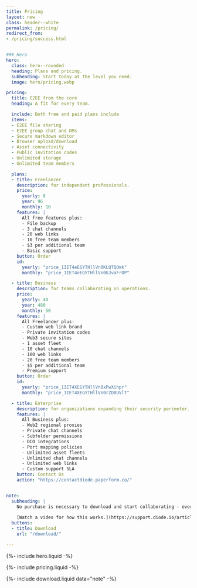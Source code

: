 ```yaml
---
title: Pricing
layout: new
class: header--white
permalink: /pricing/
redirect_from:
- /pricing/success.html


### Hero
hero:
  class: hero--rounded
  heading: Plans and pricing.
  subheading: Start today at the level you need.
  image: hero/pricing.webp

pricing:
  title: E2EE from the core
  heading: A fit for every team.

  include: Both free and paid plans include
  items:
  - E2EE file sharing
  - E2EE group chat and DMs
  - Secure markdown editor
  - Browser upload/download
  - Asset connectivity
  - Public invitation codes
  - Unlimited storage
  - Unlimited team members

  plans:
  - title: Freelancer
    description: for independent professionals.
    price:
      yearly: 8
      year: 96
      monthly: 10
    features: |
      All free features plus:
      - File backup
      - 3 chat channels
      - 20 web links
      - 10 free team members
      - $3 per additional team
      - Basic support
    button: Order
    id:
      yearly: "price_1IET4eEGYTHllVn0KLQTQOmk"
      monthly: "price_1IET4eEGYTHllVn0GJvaFrOP"

  - title: Business
    description: for teams collaborating on operations.
    price:
      yearly: 40
      year: 480
      monthly: 50
    features: |
      All Freelancer plus:
      - Custom web link brand
      - Private invitation codes
      - Web3 secure sites
      - 1 asset fleet
      - 10 chat channels
      - 100 web links
      - 20 free team members
      - $5 per additional team
      - Premium support
    button: Order
    id:
      yearly: "price_1IET4XEGYTHllVn0xPwXihpr"
      monthly: "price_1IET4XEGYTHllVn0rZD0UVlt"

  - title: Enterprise
    description: for organizations expanding their security perimeter.
    features: |
      All Business plus:
      - Web2 regional proxies
      - Private chat channels
      - Subfolder permissions
      - DCO integrations
      - Port mapping policies
      - Unlimited asset fleets
      - Unlimited chat channels
      - Unlimited web links
      - Custom support SLA
    button: Contact Us
    action: "https://contactdiode.paperform.co/"


note:
  subheading: |
    No purchase is necessary to download and start collaborating - every Zone is free when first created, and can be later upgraded by ordering one of the plans above.
    
    [Watch a video for how this works.](https://support.diode.io/article/pr3fytz8sq){:target="_blank"}
  buttons:
  - title: Download
    url: "/download/"

---
```


{%- include hero.liquid -%}

{%- include pricing.liquid -%}

{%- include download.liquid data="note" -%}
